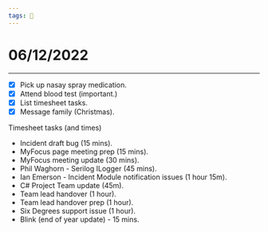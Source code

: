 ```yaml
---
tags: 📆
---
```


# 06/12/2022
---

- [x] Pick up nasay spray medication.
- [x] Attend blood test (important.)
- [x] List timesheet tasks.
- [x] Message family (Christmas).

Timesheet tasks (and times)

- Incident draft bug (15 mins).
- MyFocus page meeting prep (15 mins).
- MyFocus meeting update (30 mins).
- Phil Waghorn - Serilog ILogger (45 mins).
- Ian Emerson - Incident Module notification issues (1 hour 15m).
- C# Project Team update (45m).
- Team lead handover (1 hour).
- Team lead handover prep (1 hour).
- Six Degrees support issue (1 hour).
- Blink (end of year update) - 15 mins.


